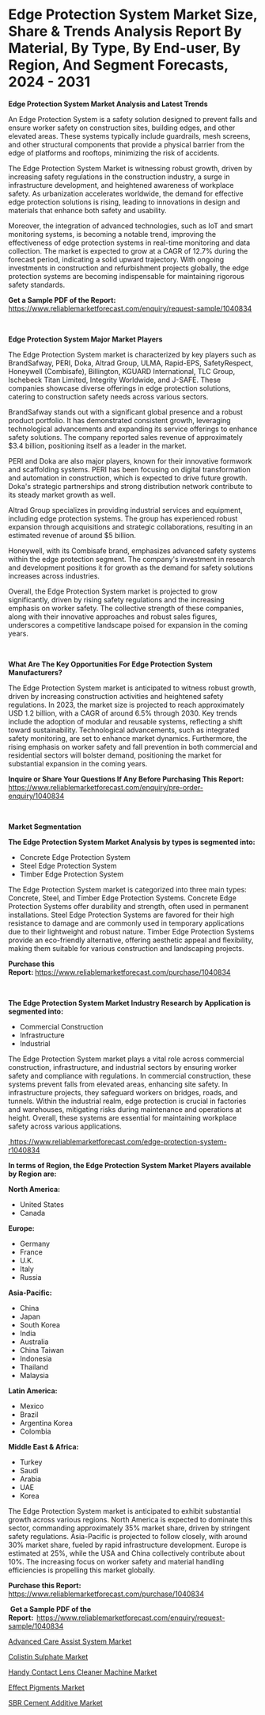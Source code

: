 <p><h1>Edge Protection System Market Size, Share & Trends Analysis Report By Material, By Type, By End-user, By Region, And Segment Forecasts, 2024 - 2031</h1></p><p><strong>Edge Protection System Market Analysis and Latest Trends</strong></p>
<p><p>An Edge Protection System is a safety solution designed to prevent falls and ensure worker safety on construction sites, building edges, and other elevated areas. These systems typically include guardrails, mesh screens, and other structural components that provide a physical barrier from the edge of platforms and rooftops, minimizing the risk of accidents.</p><p>The Edge Protection System Market is witnessing robust growth, driven by increasing safety regulations in the construction industry, a surge in infrastructure development, and heightened awareness of workplace safety. As urbanization accelerates worldwide, the demand for effective edge protection solutions is rising, leading to innovations in design and materials that enhance both safety and usability. </p><p>Moreover, the integration of advanced technologies, such as IoT and smart monitoring systems, is becoming a notable trend, improving the effectiveness of edge protection systems in real-time monitoring and data collection. The market is expected to grow at a CAGR of 12.7% during the forecast period, indicating a solid upward trajectory. With ongoing investments in construction and refurbishment projects globally, the edge protection systems are becoming indispensable for maintaining rigorous safety standards.</p></p>
<p><strong>Get a Sample PDF of the Report:&nbsp;</strong> <a href="https://www.reliablemarketforecast.com/enquiry/request-sample/1040834?utm_campaign=1170&utm_medium=2&utm_source=Github&utm_content=ia&utm_term=08112024&utm_id=edge-protection-system">https://www.reliablemarketforecast.com/enquiry/request-sample/1040834</a></p>
<p>&nbsp;</p>
<p><strong>Edge Protection System Major Market Players</strong></p>
<p><p>The Edge Protection System market is characterized by key players such as BrandSafway, PERI, Doka, Altrad Group, ULMA, Rapid-EPS, SafetyRespect, Honeywell (Combisafe), Billington, KGUARD International, TLC Group, Ischebeck Titan Limited, Integrity Worldwide, and J-SAFE. These companies showcase diverse offerings in edge protection solutions, catering to construction safety needs across various sectors.</p><p>BrandSafway stands out with a significant global presence and a robust product portfolio. It has demonstrated consistent growth, leveraging technological advancements and expanding its service offerings to enhance safety solutions. The company reported sales revenue of approximately $3.4 billion, positioning itself as a leader in the market.</p><p>PERI and Doka are also major players, known for their innovative formwork and scaffolding systems. PERI has been focusing on digital transformation and automation in construction, which is expected to drive future growth. Doka's strategic partnerships and strong distribution network contribute to its steady market growth as well.</p><p>Altrad Group specializes in providing industrial services and equipment, including edge protection systems. The group has experienced robust expansion through acquisitions and strategic collaborations, resulting in an estimated revenue of around $5 billion.</p><p>Honeywell, with its Combisafe brand, emphasizes advanced safety systems within the edge protection segment. The company's investment in research and development positions it for growth as the demand for safety solutions increases across industries.</p><p>Overall, the Edge Protection System market is projected to grow significantly, driven by rising safety regulations and the increasing emphasis on worker safety. The collective strength of these companies, along with their innovative approaches and robust sales figures, underscores a competitive landscape poised for expansion in the coming years.</p></p>
<p>&nbsp;</p>
<p><strong>What Are The Key Opportunities For Edge Protection System Manufacturers?</strong></p>
<p><p>The Edge Protection System market is anticipated to witness robust growth, driven by increasing construction activities and heightened safety regulations. In 2023, the market size is projected to reach approximately USD 1.2 billion, with a CAGR of around 6.5% through 2030. Key trends include the adoption of modular and reusable systems, reflecting a shift toward sustainability. Technological advancements, such as integrated safety monitoring, are set to enhance market dynamics. Furthermore, the rising emphasis on worker safety and fall prevention in both commercial and residential sectors will bolster demand, positioning the market for substantial expansion in the coming years.</p></p>
<p><strong>Inquire or Share Your Questions If Any Before Purchasing This Report:</strong> <a href="https://www.reliablemarketforecast.com/enquiry/pre-order-enquiry/1040834?utm_campaign=1170&utm_medium=2&utm_source=Github&utm_content=ia&utm_term=08112024&utm_id=edge-protection-system">https://www.reliablemarketforecast.com/enquiry/pre-order-enquiry/1040834</a></p>
<p>&nbsp;</p>
<p><strong>Market Segmentation</strong></p>
<p><strong>The Edge Protection System Market Analysis by types is segmented into:</strong></p>
<p><ul><li>Concrete Edge Protection System</li><li>Steel Edge Protection System</li><li>Timber Edge Protection System</li></ul></p>
<p><p>The Edge Protection System market is categorized into three main types: Concrete, Steel, and Timber Edge Protection Systems. Concrete Edge Protection Systems offer durability and strength, often used in permanent installations. Steel Edge Protection Systems are favored for their high resistance to damage and are commonly used in temporary applications due to their lightweight and robust nature. Timber Edge Protection Systems provide an eco-friendly alternative, offering aesthetic appeal and flexibility, making them suitable for various construction and landscaping projects.</p></p>
<p><strong>Purchase this Report:&nbsp;</strong><a href="https://www.reliablemarketforecast.com/purchase/1040834?utm_campaign=1170&utm_medium=2&utm_source=Github&utm_content=ia&utm_term=08112024&utm_id=edge-protection-system">https://www.reliablemarketforecast.com/purchase/1040834</a></p>
<p>&nbsp;</p>
<p><strong>The Edge Protection System Market Industry Research by Application is segmented into:</strong></p>
<p><ul><li>Commercial Construction</li><li>Infrastructure</li><li>Industrial</li></ul></p>
<p><p>The Edge Protection System market plays a vital role across commercial construction, infrastructure, and industrial sectors by ensuring worker safety and compliance with regulations. In commercial construction, these systems prevent falls from elevated areas, enhancing site safety. In infrastructure projects, they safeguard workers on bridges, roads, and tunnels. Within the industrial realm, edge protection is crucial in factories and warehouses, mitigating risks during maintenance and operations at height. Overall, these systems are essential for maintaining workplace safety across various applications.</p></p>
<p><a href="https://www.reliablemarketforecast.com/edge-protection-system-r1040834?utm_campaign=1170&utm_medium=2&utm_source=Github&utm_content=ia&utm_term=08112024&utm_id=edge-protection-system">&nbsp;https://www.reliablemarketforecast.com/edge-protection-system-r1040834</a></p>
<p><strong>In terms of Region, the Edge Protection System Market Players available by Region are:</strong></p>
<p>
    <p> <strong> North America: </strong>
        <ul>
            <li>United States</li>
            <li>Canada</li>
        </ul>
        </p> 
    <p> <strong> Europe: </strong>
        <ul>
            <li>Germany</li>
            <li>France</li>
            <li>U.K.</li>
            <li>Italy</li>
            <li>Russia</li>
        </ul>
        </p> 
    <p> <strong> Asia-Pacific: </strong>
        <ul>
            <li>China</li>
            <li>Japan</li>
            <li>South Korea</li>
            <li>India</li>
            <li>Australia</li>
            <li>China Taiwan</li>
            <li>Indonesia</li>
            <li>Thailand</li>
            <li>Malaysia</li>
        </ul>
        </p> 
    <p> <strong> Latin America: </strong>
        <ul>
            <li>Mexico</li>
            <li>Brazil</li>
            <li>Argentina Korea</li>
            <li>Colombia</li>
        </ul>
        </p> 
    <p> <strong> Middle East & Africa: </strong>
        <ul>
            <li>Turkey</li>
            <li>Saudi</li>
            <li>Arabia</li>
            <li>UAE</li>
            <li>Korea</li>
        </ul>
    </p>
    </p>
<p><p>The Edge Protection System market is anticipated to exhibit substantial growth across various regions. North America is expected to dominate this sector, commanding approximately 35% market share, driven by stringent safety regulations. Asia-Pacific is projected to follow closely, with around 30% market share, fueled by rapid infrastructure development. Europe is estimated at 25%, while the USA and China collectively contribute about 10%. The increasing focus on worker safety and material handling efficiencies is propelling this market globally.</p></p>
<p><strong>Purchase this Report: </strong><a href="https://www.reliablemarketforecast.com/purchase/1040834?utm_campaign=1170&utm_medium=2&utm_source=Github&utm_content=ia&utm_term=08112024&utm_id=edge-protection-system">https://www.reliablemarketforecast.com/purchase/1040834</a></p>
<p>&nbsp;<strong>Get a Sample PDF of the Report:&nbsp;&nbsp;</strong><a href="https://www.reliablemarketforecast.com/enquiry/request-sample/1040834?utm_campaign=1170&utm_medium=2&utm_source=Github&utm_content=ia&utm_term=08112024&utm_id=edge-protection-system">https://www.reliablemarketforecast.com/enquiry/request-sample/1040834</a></p>
<p><strong></strong></p>
<p><p><a href="https://issuu.com/reportprime-2/docs/advanced-care-assist-system-market-_f3a46d808ba0c3?utm_campaign=1170&utm_medium=2&utm_source=Github&utm_content=ia&utm_term=08112024&utm_id=edge-protection-system">Advanced Care Assist System Market</a></p><p><a href="https://github.com/birroctaymonyj/Market-Research-Report-List-1/blob/main/colistin-sulphate-market.md?utm_campaign=1170&utm_medium=2&utm_source=Github&utm_content=ia&utm_term=08112024&utm_id=edge-protection-system">Colistin Sulphate Market</a></p><p><a href="https://issuu.com/reportprime-2/docs/handy-contact-lens-cleaner-machine-_04023422a41038?utm_campaign=1170&utm_medium=2&utm_source=Github&utm_content=ia&utm_term=08112024&utm_id=edge-protection-system">Handy Contact Lens Cleaner Machine Market</a></p><p><a href="https://github.com/padencrooks0o/Market-Research-Report-List-1/blob/main/effect-pigments-market.md?utm_campaign=1170&utm_medium=2&utm_source=Github&utm_content=ia&utm_term=08112024&utm_id=edge-protection-system">Effect Pigments Market</a></p><p><a href="https://github.com/bramarquesw0f/Market-Research-Report-List-1/blob/main/sbr-cement-additive-market.md?utm_campaign=1170&utm_medium=2&utm_source=Github&utm_content=ia&utm_term=08112024&utm_id=edge-protection-system">SBR Cement Additive Market</a></p></p>
